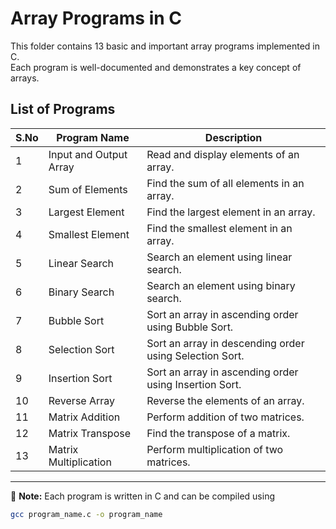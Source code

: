 # Array Programs in C

This folder contains 13 basic and important array programs implemented in C.  
Each program is well-documented and demonstrates a key concept of arrays.

## List of Programs

| S.No | Program Name               | Description |
|------|-----------------------------|-------------|
| 1    | Input and Output Array      | Read and display elements of an array. |
| 2    | Sum of Elements             | Find the sum of all elements in an array. |
| 3    | Largest Element             | Find the largest element in an array. |
| 4    | Smallest Element            | Find the smallest element in an array. |
| 5    | Linear Search               | Search an element using linear search. |
| 6    | Binary Search               | Search an element using binary search. |
| 7    | Bubble Sort                 | Sort an array in ascending order using Bubble Sort. |
| 8    | Selection Sort              | Sort an array in descending order using Selection Sort. |
| 9    | Insertion Sort              | Sort an array in ascending order using Insertion Sort. |
| 10   | Reverse Array               | Reverse the elements of an array. |
| 11   | Matrix Addition             | Perform addition of two matrices. |
| 12   | Matrix Transpose            | Find the transpose of a matrix. |
| 13   | Matrix Multiplication       | Perform multiplication of two matrices. |

---

📌 **Note:** Each program is written in C and can be compiled using  
```bash
gcc program_name.c -o program_name

